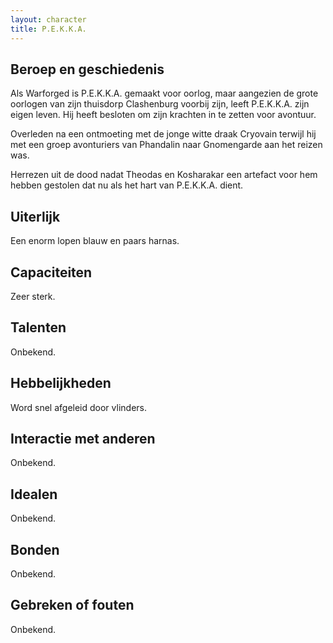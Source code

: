 ```yaml
---
layout: character
title: P.E.K.K.A.
---
```


## Beroep en geschiedenis
Als Warforged is P.E.K.K.A. gemaakt voor oorlog, maar aangezien de grote oorlogen van zijn thuisdorp Clashenburg voorbij zijn, leeft P.E.K.K.A. zijn eigen leven. Hij heeft besloten om zijn krachten in te zetten voor avontuur.

Overleden na een ontmoeting met de jonge witte draak Cryovain terwijl hij met een groep avonturiers van Phandalin naar Gnomengarde aan het reizen was.

Herrezen uit de dood nadat Theodas en Kosharakar een artefact voor hem hebben gestolen dat nu als het hart van P.E.K.K.A. dient.

## Uiterlijk
Een enorm lopen blauw en paars harnas.

## Capaciteiten
Zeer sterk.

## Talenten
Onbekend.

## Hebbelijkheden
Word snel afgeleid door vlinders.

## Interactie met anderen
Onbekend.

## Idealen
Onbekend.

## Bonden
Onbekend.

## Gebreken of fouten
Onbekend.